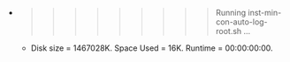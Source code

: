 * >>>>>>>>> Running inst-min-con-auto-log-root.sh ...
  * Disk size = 1467028K. Space Used = 16K. Runtime = 00:00:00:00.
